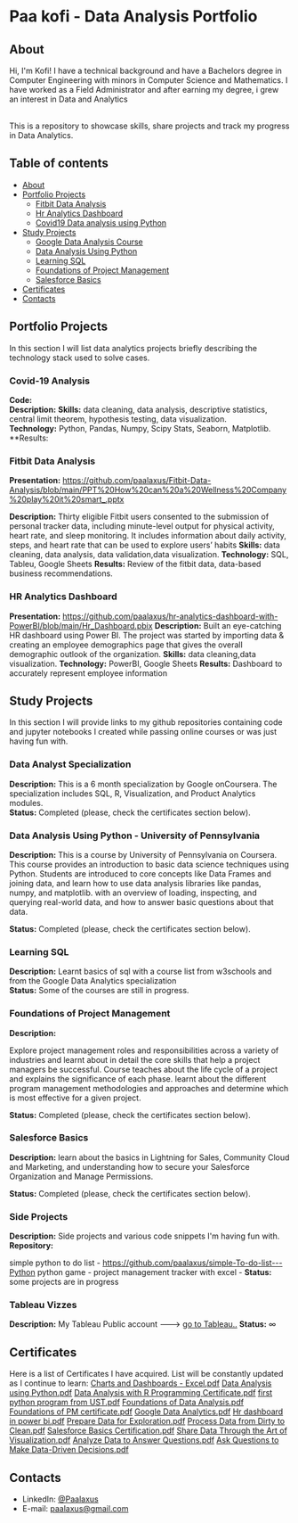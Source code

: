 # Paa kofi - Data Analysis Portfolio 

## About

Hi, I'm Kofi! I have a technical background and have a Bachelors degree in Computer Engineering with minors in Computer Science and Mathematics. I have worked as a Field Administrator and after earning my degree, i grew an interest in Data and Analytics

<br>
This is a repository to showcase skills, share projects and track my progress in Data Analytics.  
<br>
  

## Table of contents
- [About](#about)
- [Portfolio Projects](#portfolio-projects)
	+ [Fitbit Data Analysis](#fitbit-data-analysis)
	+ [Hr Analytics Dashboard](#hr-analytics-dashboard)
	+ [Covid19 Data analysis using Python](#covid19-analysis)
- [Study Projects](#study-projects)  
	+ [Google Data Analysis Course](#data-analysis-specialization)
	+ [Data Analysis Using Python](#data-analysis-using-python)
	+ [Learning SQL](#learning-sql)
	+ [Foundations of Project Management](#foundations-of-project-management)
	+ [Salesforce Basics](#salesforce-basics)
- [Certificates](#certificates)
- [Contacts](#contacts)

## Portfolio Projects
In this section I will list data analytics projects briefly describing the technology stack used to solve cases.

### Covid-19 Analysis
**Code:**  
**Description:** 
**Skills:** data cleaning, data analysis, descriptive statistics, central limit theorem, hypothesis testing, data visualization.  
**Technology:** Python, Pandas, Numpy, Scipy Stats, Seaborn, Matplotlib.  
**Results:

### Fitbit Data Analysis
**Presentation:** https://github.com/paalaxus/Fitbit-Data-Analysis/blob/main/PPT%20How%20can%20a%20Wellness%20Company%20play%20it%20smart_.pptx

**Description:** Thirty eligible Fitbit users consented to the submission of personal tracker data, including minute-level output for physical activity, heart rate, and sleep monitoring. It includes information about daily activity, steps, and heart rate that can be used to explore users’ habits
**Skills:** data cleaning, data analysis, data validation,data visualization.
**Technology:** SQL, Tableu, Google Sheets
**Results:** Review of the fitbit data, data-based business recommendations.

### HR Analytics Dashboard
**Presentation:** https://github.com/paalaxus/hr-analytics-dashboard-with-PowerBI/blob/main/Hr_Dashboard.pbix
**Description:** Built an eye-catching HR dashboard using Power BI. The project was started by importing data & creating an employee demographics page that gives the overall demographic outlook of the organization. 
**Skills:** data cleaning,data visualization.
**Technology:** PowerBI, Google Sheets
**Results:** Dashboard to accurately represent employee information 


## Study Projects
In this section I will provide links to my github repositories containing code and jupyter notebooks I created while passing online courses or was just having fun with.
  

### Data Analyst Specialization
**Description:** This is a 6 month specialization by Google onCoursera. The specialization includes  SQL, R, Visualization, and Product Analytics modules.  
**Status:** Completed (please, check the certificates section below).  

### Data Analysis Using Python - University of Pennsylvania

**Description:** This is a  course by University of Pennsylvania on Coursera. This course provides an introduction to basic data science techniques using Python.  Students are introduced to core concepts like Data Frames and joining data, and learn how to use data analysis libraries like pandas, numpy, and matplotlib.  with an overview of loading, inspecting, and querying real-world data, and how to answer basic questions about that data. 

**Status:** Completed (please, check the certificates section below).   

### Learning SQL
**Description:** Learnt basics of sql with a course list from w3schools and from the Google Data Analytics specialization      
**Status:** Some of the courses are still in progress.  


### Foundations of Project Management
**Description:** 

Explore project management roles and responsibilities across a variety of industries and learnt about in detail the core skills that help a project managers be successful. Course teaches about the life cycle of a project and explains the significance of each phase. learnt about the  different program management methodologies and approaches and determine which is most effective for a given project.

**Status:** Completed (please, check the certificates section below).  

### Salesforce Basics
**Description:** learn about the basics in Lightning for Sales, Community Cloud and Marketing, and understanding how to secure your Salesforce Organization and Manage Permissions.   

**Status:** Completed (please, check the certificates section below).  

### Side Projects
**Description:** Side projects and various code snippets I'm having fun with.  
**Repository:**  

simple python to do list - https://github.com/paalaxus/simple-To-do-list---Python
python game - 
project management tracker with excel - 
**Status:** some projects are in progress  

### Tableau Vizzes
**Description:** My Tableau Public account ---> [go to Tableau..](https://public.tableau.com/app/profile/paa.kofi4999)
**Status:** ∞  

## Certificates
Here is a list of Certificates I have acquired. List will be constantly updated as I continue to learn:
[Charts and Dashboards - Excel.pdf](https://github.com/paalaxus/data-analysis-portfolio/files/10447231/Charts.and.Dashboards.-.Excel.pdf)
[Data Analysis using Python.pdf](https://github.com/paalaxus/data-analysis-portfolio/files/10447232/Data.Analysis.using.Python.pdf)
[Data Analysis with R Programming Certificate.pdf](https://github.com/paalaxus/data-analysis-portfolio/files/10447233/Data.Analysis.with.R.Programming.Certificate.pdf)
[first python program from UST.pdf](https://github.com/paalaxus/data-analysis-portfolio/files/10447234/first.python.program.from.UST.pdf)
[Foundations of Data Analysis.pdf](https://github.com/paalaxus/data-analysis-portfolio/files/10447235/Foundations.of.Data.Analysis.pdf)
[Foundations of PM certificate.pdf](https://github.com/paalaxus/data-analysis-portfolio/files/10447236/Foundations.of.PM.certificate.pdf)
[Google Data Analytics.pdf](https://github.com/paalaxus/data-analysis-portfolio/files/10447237/Google.Data.Analytics.pdf)
[Hr dashboard in power bi.pdf](https://github.com/paalaxus/data-analysis-portfolio/files/10447238/Hr.dashboard.in.power.bi.pdf)
[Prepare Data for Exploration.pdf](https://github.com/paalaxus/data-analysis-portfolio/files/10447239/Prepare.Data.for.Exploration.pdf)
[Process Data from Dirty to Clean.pdf](https://github.com/paalaxus/data-analysis-portfolio/files/10447240/Process.Data.from.Dirty.to.Clean.pdf)
[Salesforce Basics Certification.pdf](https://github.com/paalaxus/data-analysis-portfolio/files/10447241/Salesforce.Basics.Certification.pdf)
[Share Data Through the Art of Visualization.pdf](https://github.com/paalaxus/data-analysis-portfolio/files/10447242/Share.Data.Through.the.Art.of.Visualization.pdf)
[Analyze Data to Answer Questions.pdf](https://github.com/paalaxus/data-analysis-portfolio/files/10447243/Analyze.Data.to.Answer.Questions.pdf)
[Ask Questions to Make Data-Driven Decisions.pdf](https://github.com/paalaxus/data-analysis-portfolio/files/10447244/Ask.Questions.to.Make.Data-Driven.Decisions.pdf)


## Contacts
- LinkedIn: [@Paalaxus](https://www.linkedin.com/in/paa-kofi-boafo-27aa71160/)
- E-mail: paalaxus@gmail.com

